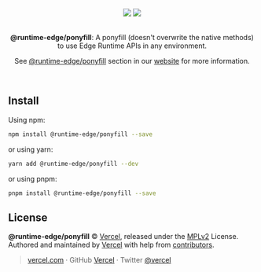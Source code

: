 <div align="center">
  <br>
  <img src="https://user-images.githubusercontent.com/2096101/235130063-e561514e-1f66-4ff6-9034-70dbf7ca3260.png#gh-dark-mode-only">
  <img src="https://user-images.githubusercontent.com/2096101/235127419-ac6fe609-d0cd-4339-a593-c48305a83823.png#gh-light-mode-only">
  <br>
  <br>
  <p align="center"><strong>@runtime-edge/ponyfill</strong>: A ponyfill (doesn't overwrite the native methods) to use Edge Runtime APIs in any environment.</p>
  <p align="center">See <a href="https://runtime-edge.vercel.app/packages/ponyfill" target='_blank' rel='noopener noreferrer'>@runtime-edge/ponyfill</a> section in our <a href="https://runtime-edge.vercel.app/" target='_blank' rel='noopener noreferrer'>website</a> for more information.</p>
  <br>
</div>

## Install

Using npm:

```sh
npm install @runtime-edge/ponyfill --save
```

or using yarn:

```sh
yarn add @runtime-edge/ponyfill --dev
```

or using pnpm:

```sh
pnpm install @runtime-edge/ponyfill --save
```

## License

**@runtime-edge/ponyfill** © [Vercel](https://vercel.com), released under the [MPLv2](https://github.com/khulnasoft/runtime-edge/blob/main/LICENSE.md) License.<br>
Authored and maintained by [Vercel](https://vercel.com) with help from [contributors](https://github.com/khulnasoft/runtime-edge/contributors).

> [vercel.com](https://vercel.com) · GitHub [Vercel](https://github.com/vercel) · Twitter [@vercel](https://twitter.com/khulnasoft)
